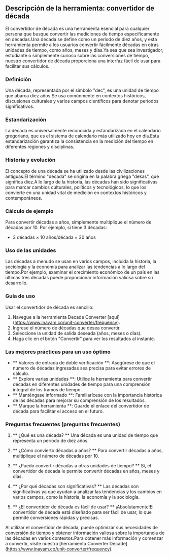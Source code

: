 ## Descripción de la herramienta: convertidor de década

El convertidor de década es una herramienta esencial para cualquier persona que busque convertir las mediciones de tiempo específicamente en décadas.Una década se define como un período de diez años, y esta herramienta permite a los usuarios convertir fácilmente décadas en otras unidades de tiempo, como años, meses y días.Ya sea que sea investigador, estudiante o simplemente curioso sobre las conversiones de tiempo, nuestro convertidor de década proporciona una interfaz fácil de usar para facilitar sus cálculos.

### Definición
Una década, representada por el símbolo "dec", es una unidad de tiempo que abarca diez años.Se usa comúnmente en contextos históricos, discusiones culturales y varios campos científicos para denotar períodos significativos.

### Estandarización
La década es universalmente reconocida y estandarizada en el calendario gregoriano, que es el sistema de calendario más utilizado hoy en día.Esta estandarización garantiza la consistencia en la medición del tiempo en diferentes regiones y disciplinas.

### Historia y evolución
El concepto de una década se ha utilizado desde las civilizaciones antiguas.El término "década" se origina en la palabra griega "dekas", que significa diez.A lo largo de la historia, las décadas han sido significativas para marcar cambios culturales, políticos y tecnológicos, lo que los convierte en una unidad vital de medición en contextos históricos y contemporáneos.

### Cálculo de ejemplo
Para convertir décadas a años, simplemente multiplique el número de décadas por 10. Por ejemplo, si tiene 3 décadas:
- 3 décadas × 10 años/década = 30 años

### Uso de las unidades
Las décadas a menudo se usan en varios campos, incluida la historia, la sociología y la economía para analizar las tendencias a lo largo del tiempo.Por ejemplo, examinar el crecimiento económico de un país en las últimas tres décadas puede proporcionar información valiosa sobre su desarrollo.

### Guía de uso
Usar el convertidor de década es sencillo:
1. Navegue a la herramienta Decade Converter [aquí] (https://www.inayam.co/unit-converter/frequency).
2. Ingrese el número de décadas que desea convertir.
3. Seleccione la unidad de salida deseada (años, meses o días).
4. Haga clic en el botón "Convertir" para ver los resultados al instante.

### Las mejores prácticas para un uso óptimo
- ** Valores de entrada de doble verificación **: Asegúrese de que el número de décadas ingresadas sea precisa para evitar errores de cálculo.
- ** Explore varias unidades **: Utilice la herramienta para convertir décadas en diferentes unidades de tiempo para una comprensión integral de los tramos de tiempo.
- ** Manténgase informado **: Familiarícese con la importancia histórica de las décadas para mejorar su comprensión de los resultados.
- ** Marque la herramienta **: Guarde el enlace del convertidor de década para facilitar el acceso en el futuro.

### Preguntas frecuentes (preguntas frecuentes)

1. ** ¿Qué es una década? **
Una década es una unidad de tiempo que representa un período de diez años.

2. ** ¿Cómo convierto décadas a años? **
Para convertir décadas a años, multiplique el número de décadas por 10.

3. ** ¿Puedo convertir décadas a otras unidades de tiempo? **
Sí, el convertidor de década le permite convertir décadas en años, meses y días.

4. ** ¿Por qué décadas son significativas? **
Las décadas son significativas ya que ayudan a analizar las tendencias y los cambios en varios campos, como la historia, la economía y la sociología.

5. ** ¿El convertidor de década es fácil de usar? **
¡Absolutamente!El convertidor de década está diseñado para ser fácil de usar, lo que permite conversiones rápidas y precisas.

Al utilizar el convertidor de década, puede optimizar sus necesidades de conversión de tiempo y obtener información valiosa sobre la importancia de las décadas en varios contextos.Para obtener más información y comenzar a convertir, visite nuestra [herramienta Converter Decade] (https://www.inayam.co/unit-converter/frequency).